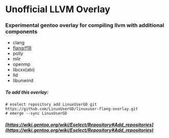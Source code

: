 # Unofficial LLVM Overlay
### Experimental gentoo overlay for compiling llvm with additional components
- clang
- [flang/f18](https://github.com/llvm/llvm-project/tree/main/flang#flang)
- polly
- mlir
- openmp
- libcxx(abi)
- lld
- libunwind
##### To add this overlay:
```
# eselect repository add LinuxUserGD git https://github.com/LinuxUserGD/linuxuser-flang-overlay.git
# emerge --sync LinuxUserGD
```
##### [https://wiki.gentoo.org/wiki/Eselect/Repository#Add_repositories](https://wiki.gentoo.org/wiki/Eselect/Repository#Add_repositories)
